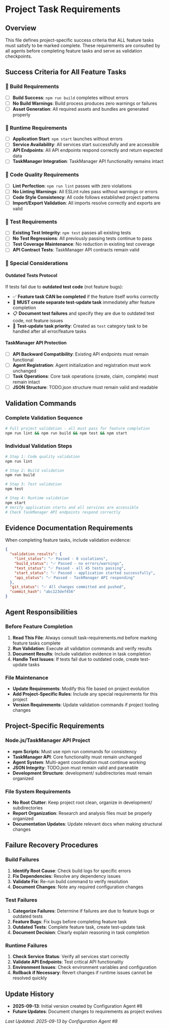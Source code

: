 # Project Task Requirements

## Overview
This file defines project-specific success criteria that ALL feature tasks must satisfy to be marked complete. These requirements are consulted by all agents before completing feature tasks and serve as validation checkpoints.

## Success Criteria for All Feature Tasks

### 🔴 Build Requirements
- [ ] **Build Success**: `npm run build` completes without errors
- [ ] **No Build Warnings**: Build process produces zero warnings or failures
- [ ] **Asset Generation**: All required assets and bundles are generated properly

### 🔴 Runtime Requirements  
- [ ] **Application Start**: `npm start` launches without errors
- [ ] **Service Availability**: All services start successfully and are accessible
- [ ] **API Endpoints**: All API endpoints respond correctly and return expected data
- [ ] **TaskManager Integration**: TaskManager API functionality remains intact

### 🔴 Code Quality Requirements
- [ ] **Lint Perfection**: `npm run lint` passes with zero violations
- [ ] **No Linting Warnings**: All ESLint rules pass without warnings or errors
- [ ] **Code Style Consistency**: All code follows established project patterns
- [ ] **Import/Export Validation**: All imports resolve correctly and exports are valid

### 🔴 Test Requirements
- [ ] **Existing Test Integrity**: `npm test` passes all existing tests
- [ ] **No Test Regressions**: All previously passing tests continue to pass
- [ ] **Test Coverage Maintenance**: No reduction in existing test coverage
- [ ] **API Contract Tests**: TaskManager API contracts remain valid

### 🚨 Special Considerations

#### Outdated Tests Protocol
If tests fail due to **outdated test code** (not feature bugs):
- ✅ **Feature task CAN be completed** if the feature itself works correctly
- 🔴 **MUST create separate test-update task** immediately after feature completion
- 📋 **Document test failures** and specify they are due to outdated test code, not feature issues
- 🔧 **Test-update task priority**: Created as `test` category task to be handled after all error/feature tasks

#### TaskManager API Protection
- [ ] **API Backward Compatibility**: Existing API endpoints must remain functional
- [ ] **Agent Registration**: Agent initialization and registration must work unchanged
- [ ] **Task Operations**: Core task operations (create, claim, complete) must remain intact
- [ ] **JSON Structure**: TODO.json structure must remain valid and readable

## Validation Commands

### Complete Validation Sequence
```bash
# Full project validation - all must pass for feature completion
npm run lint && npm run build && npm test && npm start
```

### Individual Validation Steps
```bash
# Step 1: Code quality validation
npm run lint

# Step 2: Build validation  
npm run build

# Step 3: Test validation
npm test

# Step 4: Runtime validation
npm start
# Verify application starts and all services are accessible
# Check TaskManager API endpoints respond correctly
```

## Evidence Documentation Requirements

When completing feature tasks, include validation evidence:

```json
{
  "validation_results": {
    "lint_status": "✅ Passed - 0 violations",
    "build_status": "✅ Passed - no errors/warnings", 
    "test_status": "✅ Passed - all 45 tests passing",
    "start_status": "✅ Passed - application started successfully",
    "api_status": "✅ Passed - TaskManager API responding"
  },
  "git_status": "✅ All changes committed and pushed",
  "commit_hash": "abc123def456"
}
```

## Agent Responsibilities

### Before Feature Completion
1. **Read This File**: Always consult task-requirements.md before marking feature tasks complete
2. **Run Validation**: Execute all validation commands and verify results
3. **Document Results**: Include validation evidence in task completion
4. **Handle Test Issues**: If tests fail due to outdated code, create test-update tasks

### File Maintenance
- **Update Requirements**: Modify this file based on project evolution
- **Add Project-Specific Rules**: Include any special requirements for this project
- **Version Requirements**: Update validation commands if project tooling changes

## Project-Specific Requirements

### Node.js/TaskManager API Project
- **npm Scripts**: Must use npm run commands for consistency
- **TaskManager API**: Core functionality must remain unchanged
- **Agent System**: Multi-agent coordination must continue working
- **JSON Integrity**: TODO.json must remain valid and parseable
- **Development Structure**: development/ subdirectories must remain organized

### File System Requirements
- **No Root Clutter**: Keep project root clean, organize in development/ subdirectories
- **Report Organization**: Research and analysis files must be properly organized
- **Documentation Updates**: Update relevant docs when making structural changes

## Failure Recovery Procedures

### Build Failures
1. **Identify Root Cause**: Check build logs for specific errors
2. **Fix Dependencies**: Resolve any dependency issues
3. **Validate Fix**: Re-run build command to verify resolution
4. **Document Changes**: Note any required configuration changes

### Test Failures
1. **Categorize Failures**: Determine if failures are due to feature bugs or outdated tests
2. **Feature Bugs**: Fix bugs before completing feature task
3. **Outdated Tests**: Complete feature task, create test-update task
4. **Document Decision**: Clearly explain reasoning in task completion

### Runtime Failures
1. **Check Service Status**: Verify all services start correctly
2. **Validate API Endpoints**: Test critical API functionality
3. **Environment Issues**: Check environment variables and configuration
4. **Rollback if Necessary**: Revert changes if runtime issues cannot be resolved quickly

## Update History

- **2025-09-13**: Initial version created by Configuration Agent #8
- **Future Updates**: Document changes to requirements as project evolves

*Last Updated: 2025-09-13 by Configuration Agent #8*
